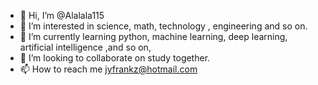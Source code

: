 - 👋 Hi, I’m @Alalala115
- 👀 I’m interested in science, math, technology , engineering and so on.
- 🌱 I’m currently learning python, machine learning, deep learning, artificial intelligence ,and so on,
- 💞️ I’m looking to collaborate on study together.
- 📫 How to reach me jyfrankz@hotmail.com

<!---
Alalala115/Alalala115 is a ✨ special ✨ repository because its `README.md` (this file) appears on your GitHub profile.
You can click the Preview link to take a look at your changes.
--->
